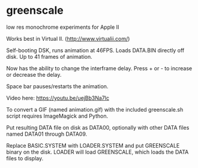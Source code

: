 # greenscale
low res monochrome experiments for Apple II

Works best in Virtual II. (http://www.virtualii.com/)

Self-booting DSK, runs animation at 46FPS. Loads DATA.BIN directly off disk. Up to 41 frames of animation.

Now has the ability to change the interframe delay. Press + or - to increase or decrease the delay. 

Space bar pauses/restarts the animation.


Video here:
https://youtu.be/uejBb3Na7lc


To convert a GIF (named animation.gif) with the included greenscale.sh script requires ImageMagick and Python. 

Put resulting DATA file on disk as DATA00, optionally with other DATA files named DATA01 through DATA09. 

Replace BASIC.SYSTEM with LOADER.SYSTEM and put GREENSCALE binary on the disk. LOADER will load GREENSCALE, which loads the DATA files to display.

